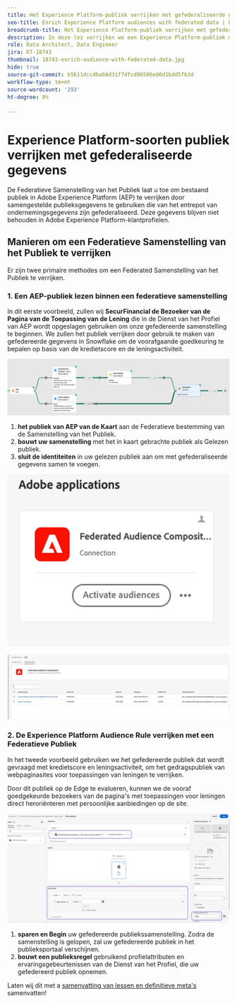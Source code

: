 ```yaml
---
title: Het Experience Platform-publiek verrijken met gefederaliseerde gegevens
seo-title: Enrich Experience Platform audiences with federated data | Unlock cross-channel insights with Federated Audience Composition
breadcrumb-title: Het Experience Platform-publiek verrijken met gefederaliseerde gegevens
description: In deze les verrijken we een Experience Platform-publiek met gefederaliseerde gegevens.
role: Data Architect, Data Engineer
jira: KT-18743
thumbnail: 18743-enrich-audience-with-federated-data.jpg
hide: true
source-git-commit: b5611dccdba66d31f7dfcd96506e06d1bdd5fb3d
workflow-type: tm+mt
source-wordcount: '293'
ht-degree: 0%

---
```



# Experience Platform-soorten publiek verrijken met gefederaliseerde gegevens

De Federatieve Samenstelling van het Publiek laat u toe om bestaand publiek in Adobe Experience Platform (AEP) te verrijken door samengestelde publieksgegevens te gebruiken die van het entrepot van ondernemingsgegevens zijn gefederaliseerd. Deze gegevens blijven niet behouden in Adobe Experience Platform-klantprofielen.

## Manieren om een Federatieve Samenstelling van het Publiek te verrijken

Er zijn twee primaire methodes om een Federated Samenstelling van het Publiek te verrijken.

### &#x200B;1. Een AEP-publiek lezen binnen een federatieve samenstelling

In dit eerste voorbeeld, zullen wij **SecurFinancial de Bezoeker van de Pagina van de Toepassing van de Lening** die in de Dienst van het Profiel van AEP wordt opgeslagen gebruiken om onze gefedereerde samenstelling te beginnen. We zullen het publiek verrijken door gebruik te maken van gefedereerde gegevens in Snowflake om de voorafgaande goedkeuring te bepalen op basis van de kredietscore en de leningsactiviteit.

![ federated-composition-example ](assets/snowflake-preapproval.png)

1. **het publiek van AEP van de Kaart** aan de Federatieve bestemming van de Samenstelling van het Publiek.
2. **bouwt uw samenstelling** met het in kaart gebrachte publiek als Gelezen publiek.
3. **sluit de identiteiten** in uw gelezen publiek aan om met gefederaliseerde gegevens samen te voegen.

![ federated-method-1-1 ](assets/federated-method-1-1.png)

![ federated-method-1-2 ](assets/federated-method-1-2.png)

### &#x200B;2. De Experience Platform Audience Rule verrijken met een Federatieve Publiek

In het tweede voorbeeld gebruiken we het gefedereerde publiek dat wordt gevraagd met kredietscore en leningsactiviteit, om het gedragspubliek van webpaginasites voor toepassingen van leningen te verrijken.

Door dit publiek op de Edge te evalueren, kunnen we de vooraf goedgekeurde bezoekers van de pagina&#39;s met toepassingen voor leningen direct heroriënteren met persoonlijke aanbiedingen op de site.

![ rand-publiek-verrijkt ](assets/edge-audience-enrich.png)

1. **sparen en Begin** uw gefedereerde publiekssamenstelling. Zodra de samenstelling is gelopen, zal uw gefedereerde publiek in het publieksportaal verschijnen.
2. **bouwt een publieksregel** gebruikend profielattributen en ervaringsgebeurtenissen van de Dienst van het Profiel, die uw gefedereerd publiek opnemen.

Laten wij dit met a [ samenvatting van lessen en definitieve meta&#39;s ](conclusion.md) samenvatten!
